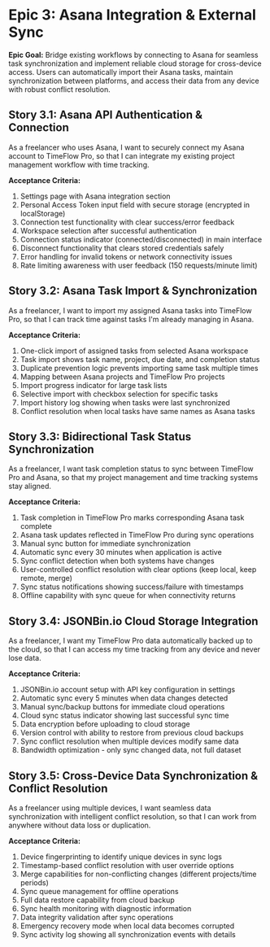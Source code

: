 # Epic 3: Asana Integration & External Sync

**Epic Goal:** Bridge existing workflows by connecting to Asana for seamless task synchronization and implement reliable cloud storage for cross-device access. Users can automatically import their Asana tasks, maintain synchronization between platforms, and access their data from any device with robust conflict resolution.

## Story 3.1: Asana API Authentication & Connection

As a freelancer who uses Asana,
I want to securely connect my Asana account to TimeFlow Pro,
so that I can integrate my existing project management workflow with time tracking.

**Acceptance Criteria:**

1. Settings page with Asana integration section
2. Personal Access Token input field with secure storage (encrypted in localStorage)
3. Connection test functionality with clear success/error feedback
4. Workspace selection after successful authentication
5. Connection status indicator (connected/disconnected) in main interface
6. Disconnect functionality that clears stored credentials safely
7. Error handling for invalid tokens or network connectivity issues
8. Rate limiting awareness with user feedback (150 requests/minute limit)

## Story 3.2: Asana Task Import & Synchronization

As a freelancer,
I want to import my assigned Asana tasks into TimeFlow Pro,
so that I can track time against tasks I'm already managing in Asana.

**Acceptance Criteria:**

1. One-click import of assigned tasks from selected Asana workspace
2. Task import shows task name, project, due date, and completion status
3. Duplicate prevention logic prevents importing same task multiple times
4. Mapping between Asana projects and TimeFlow Pro projects
5. Import progress indicator for large task lists
6. Selective import with checkbox selection for specific tasks
7. Import history log showing when tasks were last synchronized
8. Conflict resolution when local tasks have same names as Asana tasks

## Story 3.3: Bidirectional Task Status Synchronization

As a freelancer,
I want task completion status to sync between TimeFlow Pro and Asana,
so that my project management and time tracking systems stay aligned.

**Acceptance Criteria:**

1. Task completion in TimeFlow Pro marks corresponding Asana task complete
2. Asana task updates reflected in TimeFlow Pro during sync operations
3. Manual sync button for immediate synchronization
4. Automatic sync every 30 minutes when application is active
5. Sync conflict detection when both systems have changes
6. User-controlled conflict resolution with clear options (keep local, keep remote, merge)
7. Sync status notifications showing success/failure with timestamps
8. Offline capability with sync queue for when connectivity returns

## Story 3.4: JSONBin.io Cloud Storage Integration

As a freelancer,
I want my TimeFlow Pro data automatically backed up to the cloud,
so that I can access my time tracking from any device and never lose data.

**Acceptance Criteria:**

1. JSONBin.io account setup with API key configuration in settings
2. Automatic sync every 5 minutes when data changes detected
3. Manual sync/backup buttons for immediate cloud operations
4. Cloud sync status indicator showing last successful sync time
5. Data encryption before uploading to cloud storage
6. Version control with ability to restore from previous cloud backups
7. Sync conflict resolution when multiple devices modify same data
8. Bandwidth optimization - only sync changed data, not full dataset

## Story 3.5: Cross-Device Data Synchronization & Conflict Resolution

As a freelancer using multiple devices,
I want seamless data synchronization with intelligent conflict resolution,
so that I can work from anywhere without data loss or duplication.

**Acceptance Criteria:**

1. Device fingerprinting to identify unique devices in sync logs
2. Timestamp-based conflict resolution with user override options
3. Merge capabilities for non-conflicting changes (different projects/time periods)
4. Sync queue management for offline operations
5. Full data restore capability from cloud backup
6. Sync health monitoring with diagnostic information
7. Data integrity validation after sync operations
8. Emergency recovery mode when local data becomes corrupted
9. Sync activity log showing all synchronization events with details
